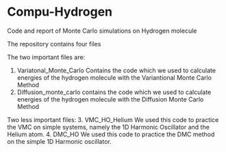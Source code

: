 # Compu-Hydrogen
Code and report of Monte Carlo simulations on Hydrogen molecule

The repository contains four files

The two important files are:
1. Variatonal_Monte_Carlo 
   Contains the code which we used to calculate energies of the 
   hydrogen molecule with the Variantional Monte Carlo Method
2. Diffusion_monte_carlo 
   contains the code which we used to calculate energies of the
   hydrogen molecule with the Diffusion Monte Carlo Method

Two less important files:
3. VMC_HO_Helium
   We used this code to practice the VMC on simple systems, namely the 
   1D Harmonic Oscillator and the Helium atom. 
4. DMC_HO
   We used this code to practice the DMC method on the simple 
   1D Harmonic oscillator.
   
